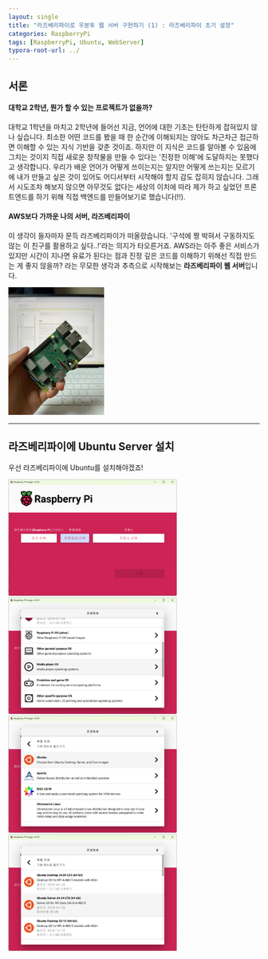 ```yaml
---
layout: single
title: "라즈베리파이로 우분투 웹 서버 구현하기 (1) : 라즈베리파이 초기 설정"
categories: RaspberryPi
tags: [RaspberryPi, Ubuntu, WebServer]
typora-root-url: ../
---
```






## 서론

#### 대학교 2학년, 뭔가 할 수 있는 프로젝트가 없을까?

대학교 1학년을 마치고 2학년에 들어선 지금, 언어에 대한 기초는 탄탄하게 잡혀있지 않나 싶습니다. 최소한 어떤 코드를 봤을 때 한 순간에 이해되지는 않아도 차근차근 접근하면 이해할 수 있는 지식 기반을 갖춘 것이죠. 하지만 이 지식은 코드를 알아볼 수 있음에 그치는 것이지 직접 새로운 창작물을 만들 수 있다는 '진정한 이해'에 도달하지는 못했다고 생각합니다. 우리가 배운 언어가 어떻게 쓰이는지는 알지만 어떻게 쓰는지는 모르기에 내가 만들고 싶은 것이 있어도 어디서부터 시작해야 할지 감도 잡히지 않습니다. 그래서 시도조차 해보지 않으면 아무것도 없다는 세상의 이치에 따라 제가 하고 싶었던 프론트엔드를 하기 위해 직접 백엔드를 만들어보기로 했습니다(!!).

#### AWS보다 가까운 나의 서버, 라즈베리파이

이 생각이 들자마자 문득 라즈베리파이가 떠올랐습니다. '구석에 짱 박혀서 구동하지도 않는 이 친구를 활용하고 싶다..!'라는 의지가 타오른거죠. AWS라는 아주 좋은 서비스가 있지만 시간이 지나면 유료가 된다는 점과 진정 깊은 코드를 이해하기 위해선 직접 만드는 게 좋지 않을까? 라는 무모한 생각과 추측으로 시작해보는 **라즈베리파이 웹 서버**입니다.

<img src="/images/2024-05-08-RaspberryUbuntu1/짱박혀있던라즈베리파이.jpg" alt="짱박혀있던라즈베리파이" style="zoom: 25%;" />



------



## 라즈베리파이에 Ubuntu Server 설치



우선 라즈베리파이에 Ubuntu를 설치해야겠죠! 



<img src="/images/2024-05-08-RaspberryUbuntu1/스크린샷 2024-07-05 033831.png" alt="스크린샷 2024-07-05 033831" style="zoom:33%;" />

<img src="/images/2024-05-08-RaspberryUbuntu1/스크린샷 2024-07-05 033900.png" alt="스크린샷 2024-07-05 033900" style="zoom:33%;" />

<img src="/images/2024-05-08-RaspberryUbuntu1/스크린샷 2024-07-05 033903.png" alt="스크린샷 2024-07-05 033903" style="zoom:33%;" />

<img src="/images/2024-05-08-RaspberryUbuntu1/스크린샷 2024-07-05 033911.png" alt="스크린샷 2024-07-05 033911" style="zoom:33%;" />
